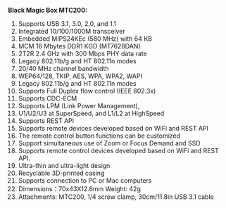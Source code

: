 **Black Magic Box MTC200:**

1.	Supports USB 3.1, 3.0, 2.0, and 1.1
2.	Integrated 10/100/1000M transceiver
3.	Embedded MIPS24KEc (580 MHz) with 64 KB 
4.	MCM 16 Mbytes DDR1 KGD (MT7628DAN)
5.	2T2R 2.4 GHz with 300 Mbps PHY data rate
6.	Legacy 802.11b/g and HT 802.11n modes
7.	20/40 MHz channel bandwidth
8.	WEP64/128, TKIP, AES, WPA, WPA2, WAPI
9.	Legacy 802.11b/g and HT 802.11n modes
10.	Supports Full Duplex flow control (IEEE 802.3x)
11.	Supports CDC-ECM
12.	Supports LPM (Link Power Management),
13.	U1/U2/U3 at SuperSpeed, and L1/L2 at HighSpeed
14.	Supports REST API 
15.	Supports remote devices developed based on WiFi and REST API
16.	The remote control button functions can be customized
17.	Support simultaneous use of Zoom or Focus Demand and SSD
18.	Supports remote control devices developed based on WiFi and REST API.
19.	Ultra-thin and ultra-light design
20.	Recyclable 3D-printed casing
21.	Supports connection to PC or Mac computers
22.	Dimensions：70x43X12.6mm Weight: 42g
23.	Attachments: MTC200, 1/4 screw clamp, 30cm/11.8in USB 3.1 cable

